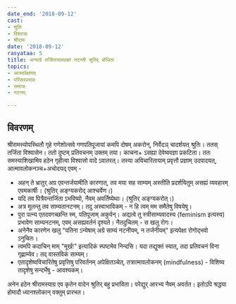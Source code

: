 ```yaml
---
date_end: '2018-09-12'
cast:
- श्रुतिः
- विश्वासः
- श्रीरामः
date: '2018-09-12'
rasyataa: 5
title: अन्याग्रे तर्जितायामवज्ञां नटन्ती श्रुतिर् बोधिता
topics:
- आत्मावेक्षणम्
- परिसरप्रभावः
- समाजः
- नटनम्

---
```


## विवरणम्
श्रीरामस्योपस्थितौ गृहे गणेशोत्सवे गणपतिपूजायां कमपि दोषम् अकरोन्, निर्वेदञ् चादर्शयत् श्रुतिः। ततस् तर्जिता विश्वासेन। ततो दुष्टम् प्रतिवचनम् उक्तम् तया। काचना+ ऽसह्या देवेष्ववज्ञा प्रकटिता। ततः समस्याशिखामिव हठेन गृहीत्वा विश्वासो वादे ऽवातरत्। तस्या अविचारितायाम् प्रवृत्तौ प्रज्ञाम् उदपादयत्, आत्मावलोकनञ्च+अचोदयद् एवम् - 

- अहन् ते भ्रातुर् अग्र एवन्तर्जयामीति कारणात्, तव मया सह साम्यम् अस्तीति प्रदर्शयितुम् असह्यं व्यवहारम् एवमकार्षीः।  (श्रुतिर् अङ्ग्यकरोद् आश्चर्येण।)
- यदि तव पित्रैवन्तर्जिता ऽभविष्यो, नैवम् अवर्तिष्येथाः।  (श्रुतिर् अङ्ग्यकरोत्।)
- अत्र मूलन्तु तव साम्यतानटनम्। तदु अस्वाभाविकम् - न हि त्वम् मम समैतेषु विषयेषु।
- पुरा पत्न्य एतदवगच्छन्ति स्म, पतिपूजाम् अकुर्वन्। अद्यत्वे तु स्त्रीसाम्यवादस्य (feminism इत्यस्य) प्रभावेण साम्यनटनम्, एवम् असह्यवर्तनं दृश्यते। नैतदुचितम् - स खलु रोगः।
- अनेनैव कारणेन खलु "पतिना ऽन्येषाम् अग्रे साम्यं नटनीयम्, न तर्जनीयम्" इत्यपेक्षा रोगोद्भवो ऽनुचितः।
- त्वमपि कदाचिन् माम् "मूर्ख!" इत्यादिकं स्पष्टमेव निन्दसि। यदा तद्युक्तं स्यात्, तदा प्रतिवचनं विना गृह्णाम्येव। तद् वास्तविकं साम्यम्।
- एतादृशेष्वविचारितेषु प्रवृत्तिषु परिवर्तनम् अपेक्षितञ्चेत्, तत्रात्मावलोकनम् (mindfulness) - विशिष्य तादृशेषु सन्दर्भेषु - आवश्यकम्। 

अनेन हठेन श्रीरामस्याग्र एव कृतेन वादेन श्रुतिर् बहु प्रभाविता। परेद्युर् आरभ्य नैवम् अवर्तत। इतोऽपि श्रद्धया होमादौ ध्यानश्लोकान् वक्तुम् प्रारभत।

